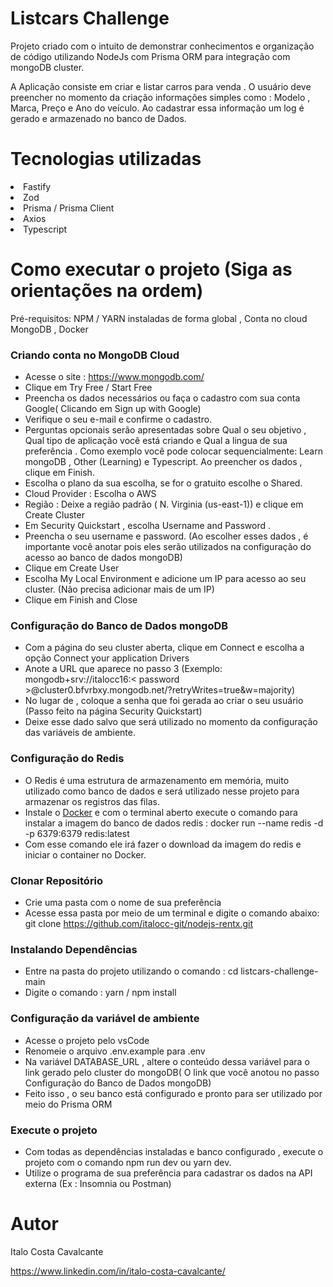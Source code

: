 # Listcars Challenge

Projeto criado com o intuito de demonstrar conhecimentos e organização de código utilizando NodeJs com Prisma ORM para integração com mongoDB cluster.

A Aplicação consiste em criar e listar carros para venda . O usuário deve preencher no momento da criação informações simples como : Modelo , Marca, Preço e Ano do veículo. Ao cadastrar essa informação um log é gerado
e armazenado no banco de Dados.

# Tecnologias utilizadas

 <li> Fastify </li>
 <li> Zod  </li>
 <li> Prisma / Prisma Client</li>
 <li> Axios </li>
 <li> Typescript </li>
 
 
 # Como executar o projeto (Siga as orientações na ordem)
 
 Pré-requisitos: NPM / YARN instaladas de forma global , Conta no cloud MongoDB , Docker
 
 ### Criando conta no MongoDB Cloud
 
 - Acesse o site : https://www.mongodb.com/
 - Clique em Try Free / Start Free
 - Preencha os dados necessários ou faça o cadastro com sua conta Google( Clicando em Sign up with Google)
 - Verifique o seu e-mail e confirme o cadastro.
 - Perguntas opcionais serão apresentadas sobre Qual o seu objetivo , Qual tipo de aplicação você está criando e Qual a lingua de sua preferência . Como exemplo você pode colocar sequencialmente: Learn mongoDB , Other (Learning) e Typescript. Ao preencher os dados , clique em Finish.
 - Escolha o plano da sua escolha, se for o gratuito escolhe o Shared.
 - Cloud Provider : Escolha o AWS
 - Região : Deixe a região padrão ( N. Virginia (us-east-1)) e clique em Create Cluster
 - Em Security Quickstart , escolha Username and Password . 
 - Preencha o seu username e password. (Ao escolher esses dados , é importante você anotar pois eles serão utilizados na configuração do acesso ao banco de dados mongoDB) 
 - Clique em Create User
 - Escolha My Local Environment e adicione um IP para acesso ao seu cluster. (Não precisa adicionar mais de um IP)
 - Clique em Finish and Close

### Configuração do Banco de Dados mongoDB

- Com a página do seu cluster aberta, clique em Connect e escolha a opção Connect your application Drivers
- Anote a URL que aparece no passo 3 (Exemplo: mongodb+srv://italocc16:< password >@cluster0.bfvrbxy.mongodb.net/?retryWrites=true&w=majority) 
- No lugar de <password> , coloque a senha que foi gerada ao criar o seu usuário (Passo feito na página Security Quickstart)
- Deixe esse dado salvo que será utilizado no momento da configuração das variáveis de ambiente.

### Configuração do Redis
 
 - O Redis é uma estrutura de armazenamento em memória, muito utilizado como banco de dados e será utilizado nesse projeto para armazenar os registros das filas.
 - Instale o [Docker](https://www.docker.com/products/docker-desktop/) e com o terminal aberto execute o comando para instalar a imagem do banco de dados redis :  docker run --name redis -d -p 6379:6379 redis:latest
 - Com esse comando ele irá fazer o download da imagem do redis e iniciar o container no Docker.  
 
### Clonar Repositório
- Crie uma pasta com o nome de sua preferência
- Acesse essa pasta por meio de um terminal e digite o comando abaixo:
  git clone https://github.com/italocc-git/nodejs-rentx.git
  
### Instalando Dependências
- Entre na pasta do projeto utilizando o comando :  cd listcars-challenge-main 
- Digite o comando : yarn / npm install
  
### Configuração da variável de ambiente
- Acesse o projeto pelo vsCode
- Renomeie o arquivo .env.example para .env
- Na variável DATABASE_URL , altere o conteúdo dessa variável para o link gerado pelo cluster do mongoDB( O link que você anotou no passo Configuração do Banco de Dados mongoDB)
- Feito isso , o seu banco está configurado e pronto para ser utilizado por meio do Prisma ORM  
 
### Execute o projeto
- Com todas as dependências instaladas e banco configurado , execute o projeto com o comando npm run dev ou yarn dev.
- Utilize o programa de sua preferência para cadastrar os dados na API externa (Ex : Insomnia ou Postman) 
  
  
# Autor
Italo Costa Cavalcante

https://www.linkedin.com/in/italo-costa-cavalcante/
 

